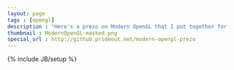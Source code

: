 ```yaml
---
layout: page
tags : [opengl]
description : "Here's a prezo on Modern OpenGL that I put together for my colleagues."
thumbnail : ModernOpenGL-masked.png
special_url : http://github.prideout.net/modern-opengl-prezo
---
```

{% include JB/setup %}
